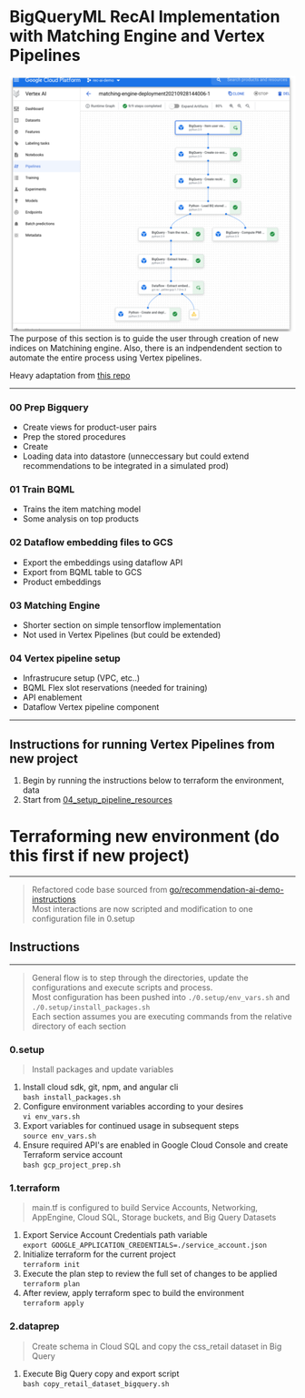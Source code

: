 # BigQueryML RecAI Implementation with Matching Engine and Vertex Pipelines
<img src="3.bqml-scann/figures/pipeline_output2.png" style="width:700px;"/>
The purpose of this section is to guide the user through creation of new indices on Matchining engine. Also, there is an indpendendent section to automate the entire process using Vertex pipelines. 

Heavy adaptation from [this repo](https://github.com/GoogleCloudPlatform/analytics-componentized-patterns/tree/master/retail/recommendation-system/bqml-scann)
_______

### 00 Prep Bigquery
* Create views for product-user pairs
* Prep the stored procedures
* Create
* Loading data into datastore (unneccessary but could extend recommendations to be integrated in a simulated prod)

### 01 Train BQML
* Trains the item matching model
* Some analysis on top products

### 02 Dataflow embedding files to GCS
* Export the embeddings using dataflow API
* Export from BQML table to GCS
* Product embeddings

### 03 Matching Engine
* Shorter section on simple tensorflow implementation
* Not used in Vertex Pipelines (but could be extended)

### 04 Vertex pipeline setup
* Infrastrucure setup (VPC, etc..)
* BQML Flex slot reservations (needed for training)
* API enablement
* Dataflow Vertex pipeline component

_______


## Instructions for running Vertex Pipelines from new project
1. Begin by running the instructions below to terraform the environment, data
2. Start from [04_setup_pipeline_resources](3.bqml-scann/04_setup_pipeline_resources.ipynb)


# Terraforming new environment (do this first if new project)
___
> Refactored code base sourced from
> [go/recommendation-ai-demo-instructions](http://go/recommendation-ai-demo-instructions)  
> Most interactions are now scripted and modification to one configuration file in 0.setup



## Instructions

---
> General flow is to step through the directories, update the configurations and execute scripts and process.  
> Most configuration has been pushed into `./0.setup/env_vars.sh` and `./0.setup/install_packages.sh`  
> Each section assumes you are executing commands from the relative directory of each section


### 0.setup 
> Install packages and update variables
1. Install cloud sdk, git, npm, and angular cli  
    `bash install_packages.sh`
2. Configure environment variables according to your desires  
    `vi env_vars.sh`
3. Export variables for continued usage in subsequent steps  
    `source env_vars.sh`
4. Ensure required API's are enabled in Google Cloud Console and create Terraform service account  
   `bash gcp_project_prep.sh`  


### 1.terraform
> main.tf is configured to build Service Accounts, Networking, AppEngine, Cloud SQL, Storage buckets, and Big Query Datasets
1. Export Service Account Credentials path variable  
    `export GOOGLE_APPLICATION_CREDENTIALS=./service_account.json`
2. Initialize terraform for the current project  
    `terraform init`
3. Execute the plan step to review the full set of changes to be applied  
    `terraform plan`
4. After review, apply terraform spec to build the environment  
    `terraform apply`


### 2.dataprep
> Create schema in Cloud SQL and copy the css_retail dataset in Big Query
1. Execute Big Query copy and export script  
    `bash copy_retail_dataset_bigquery.sh`